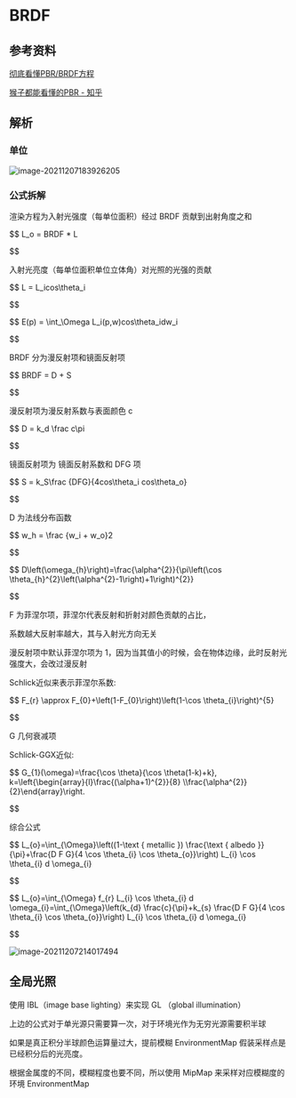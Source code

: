 # BRDF

## 参考资料

[彻底看懂PBR/BRDF方程](https://zhuanlan.zhihu.com/p/158025828)

[猴子都能看懂的PBR - 知乎](https://zhuanlan.zhihu.com/p/33464301)

## 解析

### 单位

![image-20211207183926205](brdf.assets/image-20211207183926205.png)

### 公式拆解

渲染方程为入射光强度（每单位面积）经过 BRDF 贡献到出射角度之和

$$
L_o = BRDF * L

$$

入射光亮度（每单位面积单位立体角）对光照的光强的贡献

$$
L = L_icos\theta_i

$$

$$
E(p) = \int_\Omega L_i(p,w)cos\theta_idw_i

$$

BRDF 分为漫反射项和镜面反射项

$$
BRDF = D + S

$$

漫反射项为漫反射系数与表面颜色 c

$$
D = k_d \frac c\pi

$$

镜面反射项为 镜面反射系数和 DFG 项

$$
S = k_S\frac {DFG}{4cos\theta_i cos\theta_o}

$$

D 为法线分布函数

$$
w_h = \frac {w_i + w_o}2

$$

$$
D\left(\omega_{h}\right)=\frac{\alpha^{2}}{\pi\left(\cos \theta_{h}^{2}\left(\alpha^{2}-1\right)+1\right)^{2}}

$$

F 为菲涅尔项，菲涅尔代表反射和折射对颜色贡献的占比，

系数越大反射率越大，其与入射光方向无关

漫反射项中默认菲涅尔项为 1，因为当其值小的时候，会在物体边缘，此时反射光强度大，会改过漫反射

Schlick近似来表示菲涅尔系数:

$$
F_{r} \approx F_{0}+\left(1-F_{0}\right)\left(1-\cos \theta_{i}\right)^{5}

$$

G 几何衰减项

Schlick-GGX近似:

$$
G_{1}(\omega)=\frac{\cos \theta}{\cos \theta(1-k)+k}, k=\left\{\begin{array}{l}\frac{(\alpha+1)^{2}}{8} \\\frac{\alpha^{2}}{2}\end{array}\right.

$$

综合公式

$$
L_{o}=\int_{\Omega}\left((1-\text { metallic }) \frac{\text { albedo }}{\pi}+\frac{D F G}{4 \cos \theta_{i} \cos \theta_{o}}\right) L_{i} \cos \theta_{i} d \omega_{i}

$$

$$
L_{o}=\int_{\Omega} f_{r} L_{i} \cos \theta_{i} d \omega_{i}=\int_{\Omega}\left(k_{d} \frac{c}{\pi}+k_{s} \frac{D F G}{4 \cos \theta_{i} \cos \theta_{o}}\right) L_{i} \cos \theta_{i} d \omega_{i}

$$

![image-20211207214017494](brdf.assets/image-20211207214017494.png)

## 全局光照

使用 IBL（image base lighting）来实现 GL （global illumination）

上边的公式对于单光源只需要算一次，对于环境光作为无穷光源需要积半球

如果是真正积分半球颜色运算量过大，提前模糊 EnvironmentMap 假装采样点是已经积分后的光亮度。

根据金属度的不同，模糊程度也要不同，所以使用 MipMap 来采样对应模糊度的环境 EnvironmentMap
